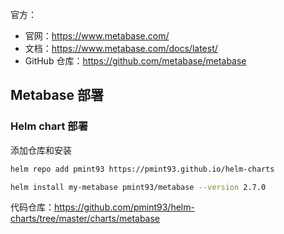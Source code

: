 官方：

- 官网：<https://www.metabase.com/>
- 文档：<https://www.metabase.com/docs/latest/>
- GitHub 仓库：<https://github.com/metabase/metabase>

## Metabase 部署

### Helm chart 部署

添加仓库和安装

```bash
helm repo add pmint93 https://pmint93.github.io/helm-charts

helm install my-metabase pmint93/metabase --version 2.7.0

```

代码仓库：<https://github.com/pmint93/helm-charts/tree/master/charts/metabase>